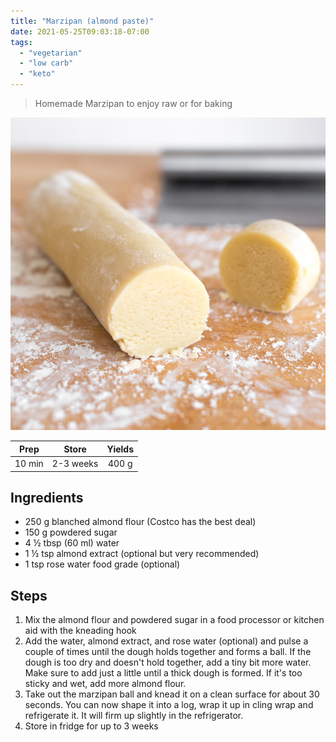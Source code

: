 ```yaml
---
title: "Marzipan (almond paste)"
date: 2021-05-25T09:03:18-07:00
tags:
  - "vegetarian"
  - "low carb"
  - "keto"
---
```


> Homemade Marzipan to enjoy raw or for baking 

<div class="figure">

![Hoernchen](/images/Marzipan.png)

</div>


| Prep   | Store | Yields |
| :----: | :----: | :----: |
| 10 min | 2-3 weeks| 400 g |

## Ingredients

- 250 g blanched almond flour (Costco has the best deal)
- 150 g powdered sugar 
- 4 ½ tbsp (60 ml) water
- 1 ½ tsp almond extract (optional but very recommended)
- 1 tsp rose water food grade (optional)

## Steps

1. Mix the almond flour and powdered sugar in a food processor or kitchen aid with the kneading hook
1. Add the water, almond extract, and rose water (optional) and pulse a couple of times until the dough holds together and forms a ball. If the dough is too dry and doesn't hold together, add a tiny bit more water. Make sure to add just a little until a thick dough is formed. If it's too sticky and wet, add more almond flour.
1. Take out the marzipan ball and knead it on a clean surface for about 30 seconds. You can now shape it into a log, wrap it up in cling wrap and refrigerate it. It will firm up slightly in the refrigerator.
1. Store in fridge for up to 3 weeks

